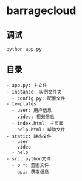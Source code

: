 # barragecloud

## 调试

```bash
python app.py
```

## 目录
```directory
- app.py: 主文件
- instance: 实例文件夹
  - config.py: 配置文件
- templates
  - user: 用户信息
  - video: 视频信息
  - index.html: 主页面
  - help.html: 帮助文件
- static: 静态文件
  - user
  - video
  - help
- src: python文件
  - b_*: 蓝图文件
  - api: 获取信息
```
